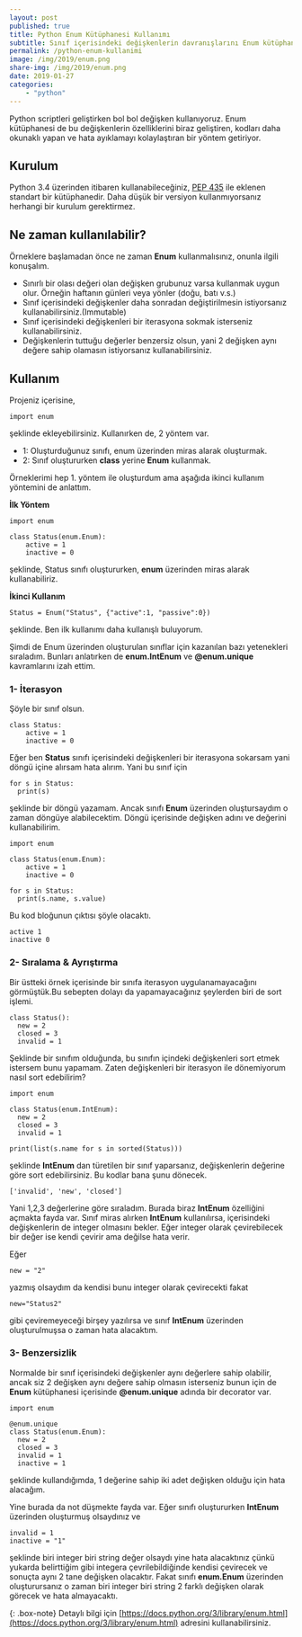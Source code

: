 ```yaml
---
layout: post
published: true
title: Python Enum Kütüphanesi Kullanımı
subtitle: Sınıf içerisindeki değişkenlerin davranışlarını Enum kütüphanesi ile değiştirebilirsiniz.
permalink: /python-enum-kullanimi
image: /img/2019/enum.png
share-img: /img/2019/enum.png
date: 2019-01-27
categories:
    - "python"
---
```

Python scriptleri geliştirken bol bol değişken kullanıyoruz. Enum kütüphanesi de bu değişkenlerin özelliklerini biraz geliştiren, kodları daha okunaklı yapan ve hata ayıklamayı kolaylaştıran bir yöntem getiriyor.

## Kurulum
Python 3.4 üzerinden itibaren kullanabileceğiniz, [PEP 435](https://www.python.org/dev/peps/pep-0435/) ile eklenen standart bir kütüphanedir. Daha düşük bir versiyon kullanmıyorsanız herhangi bir kurulum gerektirmez.

## Ne zaman kullanılabilir?
Örneklere başlamadan önce ne zaman **Enum** kullanmalısınız, onunla ilgili konuşalım.

- Sınırlı bir olası değeri olan değişken grubunuz varsa kullanmak uygun olur. Örneğin haftanın günleri veya yönler (doğu, batı v.s.)
- Sınıf içerisindeki değişkenler daha sonradan değiştirilmesin istiyorsanız kullanabilirsiniz.(Immutable)
- Sınıf içerisindeki değişkenleri bir iterasyona sokmak isterseniz kullanabilirsiniz.
- Değişkenlerin tuttuğu değerler benzersiz olsun, yani 2 değişken aynı değere sahip olamasın istiyorsanız kullanabilirsiniz.

## Kullanım
Projeniz içerisine,
```
import enum
```
şeklinde ekleyebilirsiniz. Kullanırken de, 2 yöntem var.

- 1: Oluşturduğunuz sınıfı, enum üzerinden miras alarak oluşturmak.
- 2: Sınıf oluştururken **class** yerine **Enum** kullanmak.

Örneklerimi hep 1. yöntem ile oluşturdum ama aşağıda ikinci kullanım yöntemini de anlattım.

**İlk Yöntem**
```
import enum

class Status(enum.Enum):
    active = 1
    inactive = 0
```
şeklinde, Status sınıfı oluştururken, **enum** üzerinden miras alarak kullanabiliriz.

**İkinci Kullanım**

```
Status = Enum("Status", {"active":1, "passive":0})
```

şeklinde. Ben ilk kullanımı daha kullanışlı buluyorum.

Şimdi de Enum üzerinden oluşturulan sınıflar için kazanılan bazı yetenekleri sıraladım. Bunları anlatırken de **enum.IntEnum** ve **@enum.unique** kavramlarını izah ettim.

### 1- İterasyon
Şöyle bir sınıf olsun.
```
class Status:
    active = 1
    inactive = 0
```
Eğer ben **Status** sınıfı içerisindeki değişkenleri bir iterasyona sokarsam yani döngü içine alırsam hata alırım. Yani bu sınıf için
```
for s in Status:
  print(s)
```
şeklinde bir döngü yazamam. Ancak sınıfı **Enum** üzerinden oluştursaydım o zaman döngüye alabilecektim. Döngü içerisinde değişken adını ve değerini kullanabilirim.

```
import enum

class Status(enum.Enum):
    active = 1
    inactive = 0

for s in Status:
  print(s.name, s.value)
```
Bu kod bloğunun çıktısı şöyle olacaktı.
```
active 1
inactive 0
```

### 2- Sıralama & Ayrıştırma
Bir üstteki örnek içerisinde bir sınıfa iterasyon uygulanamayacağını görmüştük.Bu sebepten dolayı da yapamayacağınız şeylerden biri de sort işlemi.
```
class Status():
  new = 2
  closed = 3
  invalid = 1
```
Şeklinde bir sınıfım olduğunda, bu sınıfın içindeki değişkenleri sort etmek istersem bunu yapamam. Zaten değişkenleri bir iterasyon ile dönemiyorum nasıl sort edebilirim?

```
import enum

class Status(enum.IntEnum):
  new = 2
  closed = 3
  invalid = 1

print(list(s.name for s in sorted(Status)))
```
şeklinde **IntEnum** dan türetilen bir sınıf yaparsanız, değişkenlerin değerine göre sort edebilirsiniz. Bu kodlar bana şunu dönecek.
```
['invalid', 'new', 'closed']
```
Yani 1,2,3 değerlerine göre sıraladım. Burada biraz **IntEnum** özelliğini açmakta fayda var. Sınıf miras alırken **IntEnum** kullanılırsa, içerisindeki değişkenlerin de integer olmasını bekler. Eğer integer olarak çevirebilecek bir değer ise kendi çevirir ama değilse hata verir.

Eğer
```
new = "2"
```
yazmış olsaydım da kendisi bunu integer olarak çevirecekti fakat

```
new="Status2"
```

gibi çeviremeyeceği birşey yazılırsa ve sınıf **IntEnum** üzerinden oluşturulmuşsa o zaman hata alacaktım.

### 3- Benzersizlik
Normalde bir sınıf içerisindeki değişkenler aynı değerlere sahip olabilir, ancak siz 2 değişken aynı değere sahip olmasın isterseniz bunun için de **Enum** kütüphanesi içerisinde **@enum.unique** adında bir decorator var.

```
import enum

@enum.unique
class Status(enum.Enum):
  new = 2
  closed = 3
  invalid = 1
  inactive = 1
```
şeklinde kullandığımda, 1 değerine sahip iki adet değişken olduğu için hata alacağım.

Yine burada da not düşmekte fayda var. Eğer sınıfı oluştururken **IntEnum** üzerinden oluşturmuş olsaydınız ve
```
invalid = 1
inactive = "1"
```
şeklinde biri integer biri string değer olsaydı yine hata alacaktınız çünkü yukarda belirttiğim gibi integera çevrilebildiğinde kendisi çevirecek ve sonuçta aynı 2 tane değişken olacaktır. Fakat sınıfı **enum.Enum** üzerinden oluşturursanız o zaman biri integer biri string 2 farklı değişken olarak görecek ve hata almayacaktı.

{: .box-note}
Detaylı bilgi için [https://docs.python.org/3/library/enum.html](https://docs.python.org/3/library/enum.html) adresini kullanabilirsiniz.
